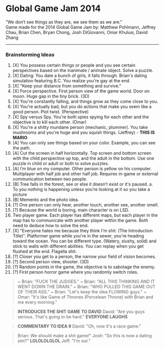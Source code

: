 Global Game Jam 2014
=====
"We don’t see things as they are, we see them as we are." </br>
Game made for the 2014 Global Game Jam by: Matthew Pohlmann, Jeffrey Chau, Brian Chen, Bryan Chong, Josh DiGiovanni, Omar Khulusi, David Zhang 


------
### **Brainstorming Ideas**
1.	[X] You possess certain things or people and you see certain perspectives based on the inanimate / animate object. Solve a puzzle.
2.	[X] Dating: You date a bunch of girls, it falls through. Brian's dating simulation featuring B.C. You realize you're gay at the end.
3.	[X] "Keep your distance from something and survive."
4.	[X] Force perspective. First person view of the game world. Door on moon. Huge gap in the tiny brick. (3D)
5.	[X] You're constantly falling, and things grow as they come close to you.
6.	[X] You're actually bad, but you do actions that make you seem like a good person. Plot twist. (Perspective)
7.	[X] Spy versus Spy. You're both spies spying for each other and the objective is to kill each other. (Omar)
8.	[X] You're a shitty mundane person (mechanic, plummer). You take mushrooms and you're huge and you squish things. (Jeffrey) - **THIS IS MARIO**
9.	[A] You can only see things based on your color. Example, you can see the path.
10.	[A] Cut the screen in half horizontally. Top screen and bottom screen with the child perspective up top, and the adult in the bottom. Use one puzzle in child or adult or both to solve puzzles.
11.	[A] I’m blue on my computer. Other person is yellow on his computer. Multiplayer with half job and other half job. Requires in-game or external communication between two people.
12.	[B] Tree falls in the forest, see or else it doesn’t exist or it's paused.
        a.	To you nothing is happening unless you’re looking at it so you take a picture
13.	[B] Memento and the photo idea.
14.	[?] One person can only hear, another touch, another see, another smell.
15.	[?] Because the world is boring, main character is on LSD.
16.	Two player game. Each player has different maps, but each player in the map has to communicate with another player within the game. Both need to deduce how to solve the end.
17. [X] "Everyone hates me because they think I'm shit. (The Introduction Title)". Platformer game while you're in the sewer, you're heading toward the ocean. You can be different type. (Watery, slushy, solid) and stick to walls with different abilities. You can replay when you get flushed at the end. Flagella shit. 
18. [?] Closer you get to a person, the narrow your field of vision becomes.
19. [?] Second person view, shooter. (3D)
20. [?] Random points in the game, the objective is to sabotage the enemy.
21. [?] First person horror game where you randomly switch roles.

> ~ Brian: "FUCK THE JUDGES."
> ~ Brian: "ALL THIS THINKING AND IT WENT DOWN THE DRAIN."
> ~ Brian: "WHO PULLED THIS GAME OUT OF THEIR ASS." 
> ~ Brian: "Let's keep the idea FLOWING guys." 
> ~ Omar: "It's like Game of Thrones (Porcelean Throne) with Brian and me every morning." </br>

> **INTRODUCES THE SHIT GAME TO DAVID**
> David: "Are you guys serious. That's going to be hard."
> **EVERYONE LAUGHS**

> **COMMENTARY TO IDEA 9**
> David: "Oh, now it's a race game."

> Brian: We should make a shit game!" 
> Josh: "So this is now a dating sim?"
> **LOLOLOLOLOL**
> Jeff: "I'm out."